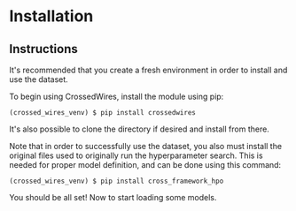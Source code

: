 # Installation

## Instructions

It's recommended that you create a fresh environment in order to
install and use the dataset. 

To begin using CrossedWires, install the module using pip:

```commandline
(crossed_wires_venv) $ pip install crossedwires
```

It's also possible to clone the directory if desired and install from
there.

Note that in order to successfully use the dataset, you also must 
install the original files used to originally run the hyperparameter
search. This is needed for proper model definition, and can be done 
using this command:

```commandline
(crossed_wires_venv) $ pip install cross_framework_hpo
```

You should be all set! Now to start loading some models. 